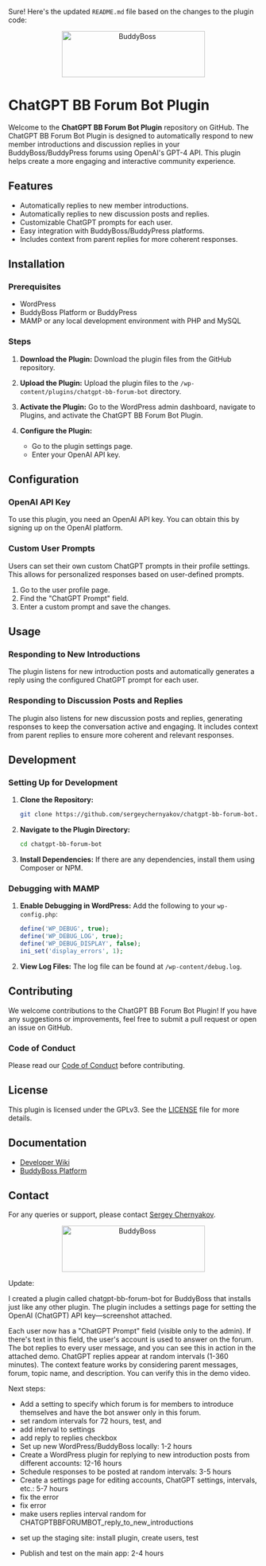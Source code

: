 Sure! Here's the updated `README.md` file based on the changes to the plugin code:

<p align="center">
<a href="https://www.buddyboss.com/"><img src="https://github.com/buddyboss/chatgpt-bb-forum-bot/raw/master/.github/buddyboss-logo.jpg" alt="BuddyBoss" width="288" height="93" /></a>
</p>

# ChatGPT BB Forum Bot Plugin

Welcome to the **ChatGPT BB Forum Bot Plugin** repository on GitHub. The ChatGPT BB Forum Bot Plugin is designed to automatically respond to new member introductions and discussion replies in your BuddyBoss/BuddyPress forums using OpenAI's GPT-4 API. This plugin helps create a more engaging and interactive community experience.

## Features

- Automatically replies to new member introductions.
- Automatically replies to new discussion posts and replies.
- Customizable ChatGPT prompts for each user.
- Easy integration with BuddyBoss/BuddyPress platforms.
- Includes context from parent replies for more coherent responses.

## Installation

### Prerequisites

- WordPress
- BuddyBoss Platform or BuddyPress
- MAMP or any local development environment with PHP and MySQL

### Steps

1. **Download the Plugin:**
   Download the plugin files from the GitHub repository.

2. **Upload the Plugin:**
   Upload the plugin files to the `/wp-content/plugins/chatgpt-bb-forum-bot` directory.

3. **Activate the Plugin:**
   Go to the WordPress admin dashboard, navigate to Plugins, and activate the ChatGPT BB Forum Bot Plugin.

4. **Configure the Plugin:**
   - Go to the plugin settings page.
   - Enter your OpenAI API key.

## Configuration

### OpenAI API Key

To use this plugin, you need an OpenAI API key. You can obtain this by signing up on the OpenAI platform.

### Custom User Prompts

Users can set their own custom ChatGPT prompts in their profile settings. This allows for personalized responses based on user-defined prompts.

1. Go to the user profile page.
2. Find the "ChatGPT Prompt" field.
3. Enter a custom prompt and save the changes.

## Usage

### Responding to New Introductions

The plugin listens for new introduction posts and automatically generates a reply using the configured ChatGPT prompt for each user.

### Responding to Discussion Posts and Replies

The plugin also listens for new discussion posts and replies, generating responses to keep the conversation active and engaging. It includes context from parent replies to ensure more coherent and relevant responses.

## Development

### Setting Up for Development

1. **Clone the Repository:**
   ```bash
   git clone https://github.com/sergeychernyakov/chatgpt-bb-forum-bot.git
   ```

2. **Navigate to the Plugin Directory:**
   ```bash
   cd chatgpt-bb-forum-bot
   ```

3. **Install Dependencies:**
   If there are any dependencies, install them using Composer or NPM.

### Debugging with MAMP

1. **Enable Debugging in WordPress:**
   Add the following to your `wp-config.php`:
   ```php
   define('WP_DEBUG', true);
   define('WP_DEBUG_LOG', true);
   define('WP_DEBUG_DISPLAY', false);
   ini_set('display_errors', 1);
   ```

2. **View Log Files:**
   The log file can be found at `/wp-content/debug.log`.

## Contributing

We welcome contributions to the ChatGPT BB Forum Bot Plugin! If you have any suggestions or improvements, feel free to submit a pull request or open an issue on GitHub.

### Code of Conduct

Please read our [Code of Conduct](CODE_OF_CONDUCT.md) before contributing.

## License

This plugin is licensed under the GPLv3. See the [LICENSE](LICENSE.txt) file for more details.

## Documentation

- [Developer Wiki](https://github.com/buddyboss/chatgpt-bb-forum-bot/wiki)
- [BuddyBoss Platform](https://github.com/buddyboss/buddyboss-platform)

## Contact

For any queries or support, please contact [Sergey Chernyakov](https://github.com/sergeychernyakov).

<p align="center">
<a href="https://www.buddyboss.com/"><img src="https://github.com/buddyboss/chatgpt-bb-forum-bot/raw/master/.github/buddyboss-logo.jpg" alt="BuddyBoss" width="288" height="93" /></a>
</p>


Update:

I created a plugin called chatgpt-bb-forum-bot for BuddyBoss that installs just like any other plugin. The plugin includes a settings page for setting the OpenAI (ChatGPT) API key—screenshot attached.

Each user now has a "ChatGPT Prompt" field (visible only to the admin). If there's text in this field, the user's account is used to answer on the forum. The bot replies to every user message, and you can see this in action in the attached demo. ChatGPT replies appear at random intervals (1-360 minutes). The context feature works by considering parent messages, forum, topic name, and description. You can verify this in the demo video.

Next steps:

+ Add a setting to specify which forum is for members to introduce themselves and have the bot answer only in this forum.
+ set random intervals for 72 hours, test, and 
+ add interval to settings
+ add reply to replies checkbox
+ Set up new WordPress/BuddyBoss locally: 1-2 hours
+ Create a WordPress plugin for replying to new introduction posts from different accounts: 12-16 hours
+ Schedule responses to be posted at random intervals: 3-5 hours
+ Create a settings page for editing accounts, ChatGPT settings, intervals, etc.: 5-7 hours
+ fix the error
+ fix error
+ make users replies interval random for CHATGPTBBFORUMBOT_reply_to_new_introductions


- set up the staging site: install plugin, create users, test

- Publish and test on the main app: 2-4 hours

